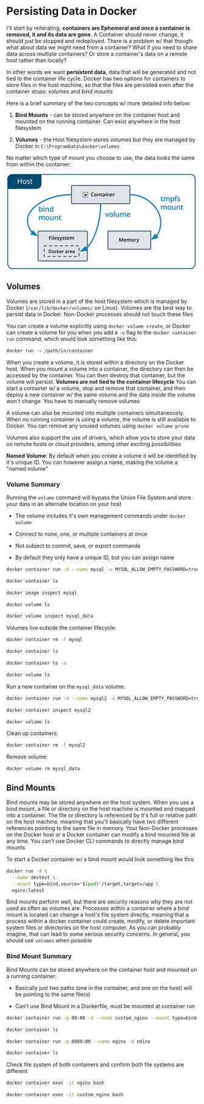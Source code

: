 # Persisting Data in Docker

I'll start by reiterating, **containers are Ephemeral and once a container is removed, it and its data are gone**. A Container should never change, it should just be stopped and redeployed. There is a problem w/ that though: what about data we might need from a container? What if you need to share data across multiple containers? Or store a container's data on a remote host rather than locally?

In other words we want **persistent data**, data that will be generated and not tied to the container life cycle. Docker has two options for containers to store files in the host machine, so that the files are persisted even after the container stops: *volumes* and *bind mounts*

Here is a brief summary of the two concepts w/ more detailed info below:

1. **Bind Mounts** - can be stored anywhere on the container host and mounted on the running container. Can exist anywhere in the host filesystem

2. **Volumes** - the Host filesystem stores volumes but they are managed by Docker in `C:\ProgramData\docker\volumes`

No matter which type of mount you choose to use, the data looks the same from within the container:

![Bind Mounts and Volumes](../../../img/types-of-mounts.png)

## Volumes

Volumes are stored in a part of the host filesystem which is managed by Docker (`/var/lib/docker/volumes/` on Linux). Volumes are the best way to persist data in Docker. Non-Docker processes should not touch these files

You can create a volume explicitly using `docker volume create`, or Docker can create a volume for you when you add a `-v` flag to the `docker container run` command, which would look something like this:

```zsh
docker run -v /path/in/container
```

When you create a volume, it is stored within a directory on the Docker host. When you mount a volume into a container, the directory can then be accessed by the container. You can then destroy that container, but the volume will persist. **Volumes are not tied to the container lifecycle** You can start a container w/ a volume, stop and remove that container, and then deploy a new container w/ the same volume and the data inside the volume won't change. You have to manually remove volumes

A volume can also be mounted into multiple containers simultaneously. When no running container is using a volume, the volume is still available to Docker. You can remove any unused volumes using `docker volume prune`

Volumes also support the use of drivers, which allow you to store your data on remote hosts or cloud providers, among other exciting possibilities

**Named Volume**: By default when you create a volume it will be identified by it's unique ID. You can however assign a name, making the volume a "named volume"

### Volume Summary

Running the `volume` command will bypass the Union File System and store your data in an alternate location on your host

* The volume includes it's own management commands under `docker volume`

* Connect to none, one, or multiple containers at once

* Not subject to commit, save, or export commands

* By default they only have a unique ID, but you can assign name

```zsh
docker container run -d --name mysql -e MYSQL_ALLOW_EMPTY_PASSWORD=true -v --mount source=mysql_data,target=/var/lib/mysql
```

```zsh
docker container ls
```

```zsh
docker image inspect mysql
```

```zsh
docker volume ls
```

```zsh
docker volume inspect mysql_data
```

Volumes live outside the container lifecycle:

```zsh
docker container rm -f mysql
```

```zsh
docker container ls
```

```zsh
docker container ls -a
```

```zsh
docker volume ls
```

Run a new container on the `mysql_data` volume:

```zsh
docker container run -d --name mysql2 -e MYSQL_ALLOW_EMPTY_PASSWORD=true -v --mount source=mysql_data,target=/var/lib/mysql
```

```zsh
docker container inspect mysql2
```

```zsh
docker volume ls
```

Clean up containers:

```zsh
docker container rm -f mysql2
```

Remove volume:

```zsh
docker volume rm mysql_data
```

## Bind Mounts

Bind mounts may be stored anywhere on the host system. When you use a bind mount, a file or directory on the host machine is mounted and mapped into a container. The file or directory is referenced by it's full or relative path on the host machine, meaning that you'll basically have two different references pointing to the same file in memory. Your Non-Docker processes on the Docker host or a Docker container can modify a bind mounted file at any time. You can't use Docker CLI commands to directly manage bind mounts

To start a Docker container w/ a bind mount would look something like this:

```zsh
docker run -d \
  --name devtest \
  --mount type=bind,source="$(pwd)"/target,target=/app \
  nginx:latest
```

Bind mounts perform well, but there are security reasons why they are not used as often as volumes are. Processes within a container where a bind mount is located can change a host's file system directly, meaning that a process within a docker container could create, modify, or delete important system files or directories on the host computer. As you can probably imagine, that can lead to some serious security concerns. In general, you should use `volumes` when possible

### Bind Mount Summary

Bind Mounts can be stored anywhere on the container host and mounted on a running container:

* Basically just two paths (one in the container, and one on the host) will be pointing to the same file(s)

* Can't use Bind Mount in a Dockerfile, must be mounted at container run

```zsh
docker container run -p 80:80 -d --name custom_nginx --mount type=bind,source="$(pwd)",target="/usr/share/nginx/html" nginx
```

```zsh
docker container ls
```

```zsh
docker container run -p 8080:80 --name nginx -d ndinx
```

```zsh
docker container ls
```

Check file system of both containers and confirm both file systems are different

```zsh
docker container exec -it nginx bash
```

```zsh
docker container exec -it custom_nginx bash
```
